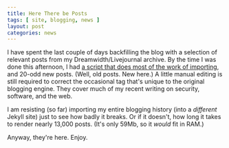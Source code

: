 ```yaml
---
title: Here There be Posts
tags: [ site, blogging, news ]
layout: post
categories: news
---
```

I have spent the last couple of days backfilling the blog with a selection of
relevant posts from my Dreamwidth/Livejournal archive.  By the time I was done
this afternoon, I had [a script that does most of the work of
importing](https://github.com/ssavitzky/MakeStuff/blob/master/scripts/import-blog-entries),
and 20-odd new posts.  (Well, old posts.  New here.)  A little manual editing
is still required to correct the occasional tag that's unique to the original
blogging engine.  They cover much of my recent writing on security, software,
and the web.

I am resisting (so far) importing my entire blogging history (into a
*different* Jekyll site) just to see how badly it breaks.  Or if it doesn't,
how long it takes to render nearly 13,000 posts. (It's only 59Mb, so it
*would* fit in RAM.)

Anyway, they're here.  Enjoy.
